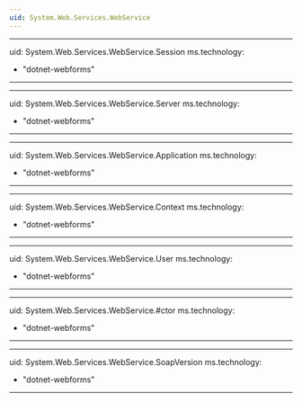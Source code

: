 ```yaml
---
uid: System.Web.Services.WebService
---
```


---
uid: System.Web.Services.WebService.Session
ms.technology: 
  - "dotnet-webforms"
---

---
uid: System.Web.Services.WebService.Server
ms.technology: 
  - "dotnet-webforms"
---

---
uid: System.Web.Services.WebService.Application
ms.technology: 
  - "dotnet-webforms"
---

---
uid: System.Web.Services.WebService.Context
ms.technology: 
  - "dotnet-webforms"
---

---
uid: System.Web.Services.WebService.User
ms.technology: 
  - "dotnet-webforms"
---

---
uid: System.Web.Services.WebService.#ctor
ms.technology: 
  - "dotnet-webforms"
---

---
uid: System.Web.Services.WebService.SoapVersion
ms.technology: 
  - "dotnet-webforms"
---
